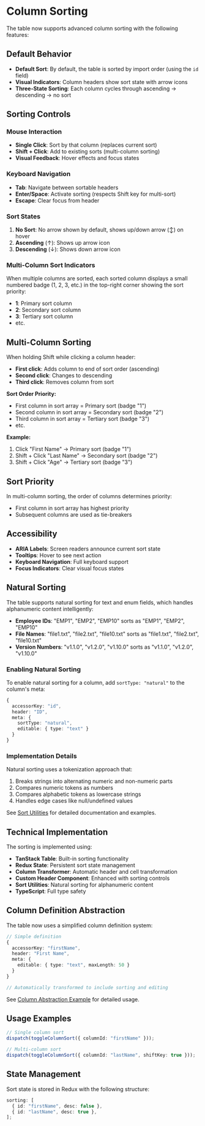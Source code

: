 # Column Sorting

The table now supports advanced column sorting with the following features:

## Default Behavior

- **Default Sort**: By default, the table is sorted by import order (using the `id` field)
- **Visual Indicators**: Column headers show sort state with arrow icons
- **Three-State Sorting**: Each column cycles through ascending → descending → no sort

## Sorting Controls

### Mouse Interaction

- **Single Click**: Sort by that column (replaces current sort)
- **Shift + Click**: Add to existing sorts (multi-column sorting)
- **Visual Feedback**: Hover effects and focus states

### Keyboard Navigation

- **Tab**: Navigate between sortable headers
- **Enter/Space**: Activate sorting (respects Shift key for multi-sort)
- **Escape**: Clear focus from header

### Sort States

1. **No Sort**: No arrow shown by default, shows up/down arrow (↕️) on hover
2. **Ascending** (↑): Shows up arrow icon
3. **Descending** (↓): Shows down arrow icon

### Multi-Column Sort Indicators

When multiple columns are sorted, each sorted column displays a small numbered badge (1, 2, 3, etc.) in the top-right corner showing the sort priority:

- **1**: Primary sort column
- **2**: Secondary sort column
- **3**: Tertiary sort column
- etc.

## Multi-Column Sorting

When holding Shift while clicking a column header:

- **First click**: Adds column to end of sort order (ascending)
- **Second click**: Changes to descending
- **Third click**: Removes column from sort

**Sort Order Priority:**

- First column in sort array = Primary sort (badge "1")
- Second column in sort array = Secondary sort (badge "2")
- Third column in sort array = Tertiary sort (badge "3")
- etc.

**Example:**

1. Click "First Name" → Primary sort (badge "1")
2. Shift + Click "Last Name" → Secondary sort (badge "2")
3. Shift + Click "Age" → Tertiary sort (badge "3")

## Sort Priority

In multi-column sorting, the order of columns determines priority:

- First column in sort array has highest priority
- Subsequent columns are used as tie-breakers

## Accessibility

- **ARIA Labels**: Screen readers announce current sort state
- **Tooltips**: Hover to see next action
- **Keyboard Navigation**: Full keyboard support
- **Focus Indicators**: Clear visual focus states

## Natural Sorting

The table supports natural sorting for text and enum fields, which handles alphanumeric content intelligently:

- **Employee IDs**: "EMP1", "EMP2", "EMP10" sorts as "EMP1", "EMP2", "EMP10"
- **File Names**: "file1.txt", "file2.txt", "file10.txt" sorts as "file1.txt", "file2.txt", "file10.txt"
- **Version Numbers**: "v1.1.0", "v1.2.0", "v1.10.0" sorts as "v1.1.0", "v1.2.0", "v1.10.0"

### Enabling Natural Sorting

To enable natural sorting for a column, add `sortType: "natural"` to the column's meta:

```typescript
{
  accessorKey: "id",
  header: "ID",
  meta: {
    sortType: "natural",
    editable: { type: "text" }
  }
}
```

### Implementation Details

Natural sorting uses a tokenization approach that:

1. Breaks strings into alternating numeric and non-numeric parts
2. Compares numeric tokens as numbers
3. Compares alphabetic tokens as lowercase strings
4. Handles edge cases like null/undefined values

See [Sort Utilities](./sort-utils.md) for detailed documentation and examples.

## Technical Implementation

The sorting is implemented using:

- **TanStack Table**: Built-in sorting functionality
- **Redux State**: Persistent sort state management
- **Column Transformer**: Automatic header and cell transformation
- **Custom Header Component**: Enhanced with sorting controls
- **Sort Utilities**: Natural sorting for alphanumeric content
- **TypeScript**: Full type safety

## Column Definition Abstraction

The table now uses a simplified column definition system:

```typescript
// Simple definition
{
  accessorKey: "firstName",
  header: "First Name",
  meta: {
    editable: { type: "text", maxLength: 50 }
  }
}

// Automatically transformed to include sorting and editing
```

See [Column Abstraction Example](./column-abstraction-example.md) for detailed usage.

## Usage Examples

```typescript
// Single column sort
dispatch(toggleColumnSort({ columnId: "firstName" }));

// Multi-column sort
dispatch(toggleColumnSort({ columnId: "lastName", shiftKey: true }));
```

## State Management

Sort state is stored in Redux with the following structure:

```typescript
sorting: [
  { id: "firstName", desc: false },
  { id: "lastName", desc: true },
];
```
